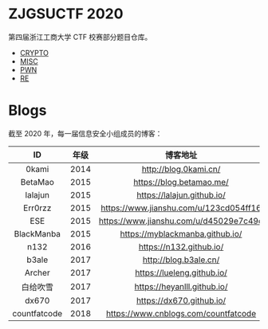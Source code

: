 # ZJGSUCTF 2020

第四届浙江工商大学 CTF 校赛部分题目仓库。

- [CRYPTO](./CRYPTO/README.md)
- [MISC](./MISC/README.md)
- [PWN](./PWN/README.md)
- [RE](./RE/README.md)

# Blogs

截至 2020 年，每一届信息安全小组成员的博客：

|      ID      | 年级 |                博客地址                |
| :----------: | :--: | :------------------------------------: |
|    0kami     | 2014 |         http://blog.0kami.cn/          |
|   BetaMao    | 2015 |        https://blog.betamao.me/        |
|   lalajun    | 2015 |       https://lalajun.github.io/       |
|   Err0rzz    | 2015 | https://www.jianshu.com/u/123cd054ff16 |
|     ESE      | 2015 | https://www.jianshu.com/u/d45029e7c49d |
|  BlackManba  | 2015 |    https://myblackmanba.github.io/     |
|     n132     | 2016 |        https://n132.github.io/         |
|    b3ale     | 2017 |         http://blog.b3ale.cn/          |
|    Archer    | 2017 |       https://lueleng.github.io/       |
|   白给吹雪   | 2017 |      https://heyanlll.github.io/       |
|    dx670     | 2017 |        https://dx670.github.io/        |
| countfatcode | 2018 |  https://www.cnblogs.com/countfatcode  |
